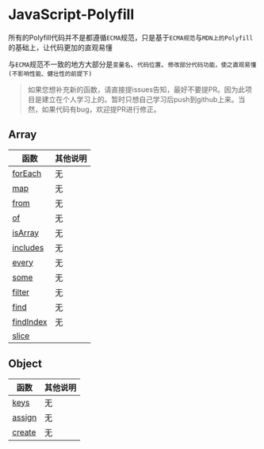 # JavaScript-Polyfill

所有的Polyfill代码并不是都遵循`ECMA`规范，只是基于`ECMA规范`与`MDN上的Polyfill`的基础上，让代码更加的直观易懂

与`ECMA`规范不一致的地方大部分是`变量名`、`代码位置`、`修改部分代码功能，使之直观易懂(不影响性能、健壮性的前提下)`

> 如果您想补充新的函数，请直接提issues告知，最好不要提PR。因为此项目是建立在个人学习上的。暂时只想自己学习后push到github上来。当然，如果代码有bug，欢迎提PR进行修正。

## Array

| 函数 | 其他说明 |
| --- | ---
| [forEach](https://github.com/BlackHole1/JavaScript-Polyfill/blob/master/Array/forEach.js) | 无
| [map](https://github.com/BlackHole1/JavaScript-Polyfill/blob/master/Array/map.js) | 无
| [from](https://github.com/BlackHole1/JavaScript-Polyfill/blob/master/Array/from.js) | 无
| [of](https://github.com/BlackHole1/JavaScript-Polyfill/blob/master/Array/of.js) | 无
| [isArray](https://github.com/BlackHole1/JavaScript-Polyfill/blob/master/Array/isArray.js) | 无
| [includes](https://github.com/BlackHole1/JavaScript-Polyfill/blob/master/Array/includes.js) | 无
| [every](https://github.com/BlackHole1/JavaScript-Polyfill/blob/master/Array/every.js) | 无
| [some](https://github.com/BlackHole1/JavaScript-Polyfill/blob/master/Array/some.js) | 无
| [filter](https://github.com/BlackHole1/JavaScript-Polyfill/blob/master/Array/filter.js) | 无
| [find](https://github.com/BlackHole1/JavaScript-Polyfill/blob/master/Array/find.js) | 无
| [findIndex](https://github.com/BlackHole1/JavaScript-Polyfill/blob/master/Array/findIndex.js) | 无
| [slice](https://github.com/BlackHole1/JavaScript-Polyfill/blob/master/Array/silice.js)

## Object

| 函数 | 其他说明 |
| --- | ---
| [keys](https://github.com/BlackHole1/JavaScript-Polyfill/blob/master/Object/keys.js) | 无
| [assign](https://github.com/BlackHole1/JavaScript-Polyfill/blob/master/Object/assign.js) | 无
| [create](https://github.com/BlackHole1/JavaScript-Polyfill/blob/master/Object/create.js) | 无
